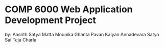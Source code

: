 # COMP 6000 Web Application Development Project 

by:
Aasrith Satya Matta
Mounika Ghanta
Pavan Kalyan Annadevara
Satya Sai Teja Charla
